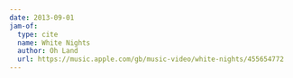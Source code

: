 ```yaml
---
date: 2013-09-01
jam-of:
  type: cite
  name: White Nights
  author: Oh Land
  url: https://music.apple.com/gb/music-video/white-nights/455654772
---
```

